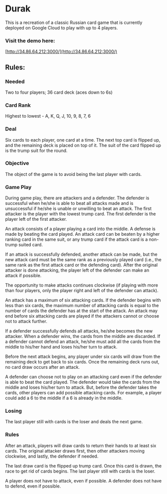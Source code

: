 # Durak

This is a recreation of a classic Russian card game that is currently deployed on Google Cloud to play with up to 4 players.

### Visit the demo here:

[http://34.86.64.212:3000/](http://34.86.64.212:3000/)

## Rules:

### Needed

Two to four players; 36 card deck (aces down to 6s)

### Card Rank

Highest to lowest - A, K, Q, J, 10, 9, 8, 7, 6

### Deal

Six cards to each player, one card at a time. The next top card is flipped up, and the remaining deck is placed on top of it. The suit of the card flipped up is the trump suit for the round.

### Objective

The object of the game is to avoid being the last player with cards.

### Game Play

During game play, there are attackers and a defender. The defender is successful when he/she is able to beat all attacks made and is unsuccessful if he/she is unable or unwilling to beat an attack. The first attacker is the player with the lowest trump card. The first defender is the player left of the first attacker.

An attack consists of a player playing a card into the middle. A defense is made by beating the card played. An attack card can be beaten by a higher ranking card in the same suit, or any trump card if the attack card is a non-trump suited card.

If an attack is successfully defended, another attack can be made, but the new attack card must be the same rank as a previously played card (i.e., the same rank as the first attack card or the defending card). After the original attacker is done attacking, the player left of the defender can make an attack if possible.

The opportunity to make attacks continues clockwise (if playing with more than four players, only the player right and left of the defender can attack).

An attack has a maximum of six attacking cards. If the defender begins with less than six cards, the maximum number of attacking cards is equal to the number of cards the defender has at the start of the attack. An attack may end before six attacking cards are played if the attackers cannot or choose not to attack further.

If a defender successfully defends all attacks, he/she becomes the new attacker. When a defender wins, the cards from the middle are discarded. If a defender cannot defend an attack, he/she must add all the cards from the middle to his/her hand and loses his/her turn to attack.

Before the next attack begins, any player under six cards will draw from the remaining deck to get back to six cards. Once the remaining deck runs out, no card draw occurs after an attack.

A defender can choose not to play on an attacking card even if the defender is able to beat the card played. The defender would take the cards from the middle and loses his/her turn to attack. But, before the defender takes the cards, other players can add possible attacking cards. For example, a player could add a 6 to the middle if a 6 is already in the middle.

### Losing

The last player still with cards is the loser and deals the next game.

### Rules

After an attack, players will draw cards to return their hands to at least six cards. The original attacker draws first, then other attackers moving clockwise, and lastly, the defender if needed.

The last draw card is the flipped up trump card. Once this card is drawn, the race to get rid of cards begins. The last player still with cards is the loser.

A player does not have to attack, even if possible. A defender does not have to defend, even if possible.
